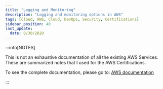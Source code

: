 ```yaml
---
title: "Logging and Monitoring"
description: "Logging and monitoring options in AWS"
tags: [Cloud, AWS, Cloud, DevOps, Security, Certifications]
sidebar_position: 40
last_update:
  date: 8/30/2020
---
```



:::info[NOTES]

This is not an exhaustive documentation of all the existing AWS Services. These are summarized notes that I used for the AWS Certifications.

To see the complete documentation, please go to: [AWS documentation](https://docs.aws.amazon.com/)

:::

<!-- 

## Logging options in AWS 

- **AWS CloudTrail** - user activity and API calls 
- **AWS Config** - Records configuration 
- **AWS VPC Flow Logs** - Network traffic in VPCs 
- **AWS CloudWatch** - Application logging and metrics

----------------------------------------------

## Amazon CloudWatch 

CloudWatch provides centralized logging and metrics for resources and applications.

- enables actions triggered by events
- stored permanently without using AWS S3, but can be exported
- CloudWatch agent can be installed and used for your application logging
- IAM policies can be used to restrict user actions in CloudWatch

### Main components

- **CloudWatch**
    Dashboards, alarms, emtrics (both pre-defined and custom), and Notifications

- **CloudWatch Logs**
    Logs from certain AWS services and your own applications 

- **CloudWatch Events**
    Trigger actions based on rules created from system event data like API calls, AWS resources state, and Scheduled

- **CloudWatch Insights**
    Insight can be leveraged to search and analyze log data

### Getting started with CloudWatch

- Install CloudWatch agent in EC2
- Create a Log group in CloudWatch logs 
- Configure the CloudWatch agent to send logs into that log group

### CloudWatch Dashboards

We can build and customize a CloudWatch dashboard page using different visual widgets displaying metrics and alarms relating to your resources to form a unified view. This can be done through any of the methods below:

- AWS Management console
- AWS CLI 
- PutDashboard API

These dashboards can then be viewed from within the AWS Management Console. The resources within your customized dashboard can be from multiple different regions making this a very useful feature. In addition:

- quickly and easily design and configure different dashboards 
- creates view for performance metrics and alarms from resources relating to a project
- create a different dashboard for a specific region or application deployment.  

Once you have built your Dashboards, you can easily share them with other users, even those who may not have access to your AWS account.  This allows you to share the findings gathered by CloudWatch with those who may find the results interesting and beneficial to their day-to-day operational role, but don’t necessarily require the need to access your AWS account.

#### Dashboards and Widgets

There are two ways that you can create a dashboard.:

- Create visually through the editor 
- Create dashboards programmatically (can be used inside CloudFormation templates)

Both methods allow you to pick from many different media types called **widgets**. There are currently 8 flavors of these widgets and they are as follows:

![](/img/docs/creatingCloudwatchdashboards.png)

**Line charts** - A line chart is a type of chart which displays information as a series of data points connected by straight line segments. It is a basic type of chart common in many fields.

**Stacked area chart** -This type of chart compares the totals of many different subjects within the same graph

**Number Widget** - Allow you to instantly see the value for a certain metric that you're particularly interested in - this could be as simple as displaying the current number of online instances.

**Bar Charts** - Compares values of multiple types of data within the same graph.

**Pie charts** - Proportional data in direct relationship to other information fitted within a circle.

**Text widget** - Free text with markdown formatting allowing you to add useful information to your dashboards as you see fit

**Log tables** -  Explore results from log insights. Logs Insights enables you to interactively search and analyze your log data in Amazon CloudWatch

**Alarm statuses** - In case you have an alarm set up that you'd like to know immediately if something is going wrong right on this dashboard

#### Dashboard Features 

One extremely cool feature of CloudWatch dashboards is they allow you to perform math on the metrics you want to display. So if you wanted to see how a graphed metric looked when applying normalization techniques or filters to your data you have the power to do so. 

Additionally when working with dashboards are also allowed to aggregate data across multiple sources, like an auto scaling group for example, so if you were interested in seeing how the CPU load was handling overtime across your entire fleet you could create a dashboard that would display that. 

**Create visually**

It is fairly painless to create dashboards with the visual dashboard creation tools provided by AWS within the CloudWatch console. Creating dashboards in the editor is as simple as drag and dropping and adding new widgets onto a blank canvas. The editor allows you to pick any of the previously mentioned different types of media widgets and place them where you please. Pieces are rearrangeable and can be placed with as much finite controls as you desire. all widgets have a stretchable window view that you can position into specific sizes.

**Create programmatically**

Dashboards can also be written as code giving you programmatic access to all the same information and tools. This means you can also put these code snippets inside cloud formation templates for easy dashboard creation on new accounts or projects. Creating these codified dashboards however is not as easy as it may sound at first. There is a lot of work that goes into testing and making sure your creation functions well.

Your dashboard code is written as a string in JSON formatting and can include anywhere between 0 to 100 separate widget objects. You have to specifically note down the x,y location of your widgets as well as the width and height of each element. That can be a little tedious to set up for the first time, but if you already have a functional blueprint, you can modify that fairly easily.

#### Annotations 

When you're building your charts and after you have them completed you have the ability to add annotations to your graphs. This is helpful for displaying when a certain event has taken place in the past which could help give other members of your team insight and exposure to certain peaks and valleys in your information. Just like writing good code requires comments it's especially important to make sure your graphs and charts also have that advantage.

![](/img/docs/cwdashboardsannotations.png) 

You can have both horizontal and vertical annotations in your graphs - each having their own purpose. For example, horizontal annotations can denote reasonable top and bottom bounds for a service’s CPU load while vertical annotations are great for noting when a specific event happened in the past.

#### Linking Dashboards 

You also have the ability to link to other dashboards within your own systems or even across accounts. These dashboards don't have to be in the same region either. This is a very powerful tool that helps to centralize operations teams, DevOps, and other service owners who all need to have visibility into the status of your applications.

In order to allow cross-account and cross-region access, you need to enable it within the CloudWatch settings for your account as well as each of the accounts you wish to connect to. You can then link your accounts together, to share CloudWatch data between. These settings can also be activated within the AWS SDK and CLI.

Few options on sharing:

- Share a single dashboard and designate specific email addresses and passwords of the people who can view the dashboard.

- Share a single dashboard publicly, so that anyone who has the link can view the dashboard.

- Share all the CloudWatch dashboards in your account and specify a third-party single sign-on (SSO) provider for dashboard access. All users who are members of this SSO provider's list can access the dashboards in the account. To enable this, you integrate the SSO provider with Amazon Cognito.

#### Limits 

CloudWatch Dashboards allow you to have up to three dashboards - each containing up to 50 metrics at no charge. This is more than enough for anyone just practicing or having a few applications they want to monitor. For any more than that however, you will be charged $3 per month per new dashboard you wish to create. 

For an enterprise company, that is not too much to spend. However If you are a solo developer or a small shop just starting off - those little 3 dollar charges can add up.. So make sure you use your resources appropriately when building dashboards for your services.

#### Best Practices  

- **Use larger graphs for the most important display metrics** - It's important to keep in mind that humans are visual creatures. If you want them to pay attention to something, make it big and obvious.

- **Layout your dashboards and graph for the average minimum display resolution of your users** - this can help make sure that all relevant data is on screen at one time. This prevents users from missing key information that might be off-screen, which in the case of time-sensitive issues or events could be catastrophic. Most screens these days are able to handle 1920 by 1080 fairly well, however if you know your support staff all look at things on their phones, maybe you can design your dashboards around that instead.

- **Display time zones within your graphs for time-based data and if multiple operators are expected to be using the same dashboard simultaneously keep the time zone in UTC** - This allows people to know at a glance, when an event took place. Its also important during an emergency that all users are working on the same premise in regards to the time the event happened, having to calculate differences in time zones can be frustrating when your customers' satisfaction and your business is on the line.

- **Default your time interval and datapoint period to whatever is the most common use case**.

- **Avoid plotting too many datapoints within your graphs** - Having too much data can slow the dashboard loading time and might reduce the visibility of anomalies.

- **Annotate your graphs with the relevant alarm thresholds for your services** - this allows your users to understand at a glance if one of your services is about to go over its SLA times or when something terrible is about to happen. Having alarms is great, but never triggering them because you knew something was wrong ahead of time is way better.

- **Don’t assume your users will know what each metric means** - be aggressive with tagging and having descriptions right in the dashboard using text widgets.

### CloudWatch Metrics 

Metrics are a key component and fundamental to the success of Amazon CloudWatch, they enable you to monitor a specific element of an application or resource over a period of time while tracking these data points. Example of metrics include:

- number of DiskReads or DiskWrites on an EC2 instance
- NumberOfObjects, which tracks the number of objects in a specified S3 bucket.

By default when working with Amazon CloudWatch, everyone has access to a free set of Metrics, and for EC2, these are collated over a time period of 5 minutes.  However, for a small fee, you can enable **detailed monitoring** which will allow you to gain a deeper insight by collating data across the metrics **every minute**.  

In addition to detailed monitoring, you can also create your own custom metrics for your applications, using any time-series data points that you need, but be aware that when you create a metric **they are regional**, meaning that any metrics created in 1 region will not be available in another.

### Anomaly Detection

CloudWatch metrics also allow you to enable a feature known as anomaly detection.  This allows CloudWatch to implement machine learning algorithms against your metric data to help detect any activity that sits outside of the normal baseline parameters that are generally expected.  Advance warning of this can help you detect an issue long before it becomes a production problem.

### CloudWatch Alarms

Amazon CloudWatch Alarms tightly integrate with Metrics and they allow you to implement automatic actions based on specific thresholds that you can configure relating to each metric. Examples include:

- set an alarm to activate an auto scaling operation
- provisioning another instance if your CPUUtilization peaked at 75% for more than 5 minutes
- send a message to an SNS Topic when the same instance drops back below the 75% threshold


#### Alarm States 

There are 3 different states for any alarm associated with a metric:

- **OK** – The metric is within the defined configured threshold

- **ALARM** – The metric has exceeded the thresholds set

- **INSUFFICIENT_DATA** – The alarm has just started, the metric is not available, or not enough data is available for the metric to determine the alarm state.

#### Integration 

CloudWatch alarms are also easily integrated with your dashboards as well, allowing you to quickly and easily visualize the status of each alarm.  When an alarm is triggered into a state of ALARM, it will turn red on your dashboard, giving a very obvious indication.

### CloudWatch EventBridge

CloudWatch EventBridge is a feature that has evolved from an existing feature called Amazon Events. CloudWatch EventBridge provides a means of connecting your own applications to a variety of different targets, typically AWS services, to allow you to implement a level of **real-time monitoring**, allowing you to respond to events that occur in your application as they happen.   

But what is an **event**? Basically, an event is anything that causes a change to your environment or application.

Benefits of using CloudWatch EventBridge:

- implement a level of event-driven architecture in a real-time decoupled environment.  
- establishes a connection between applications and specified targets to allow a data stream of events to be sent. 



#### Rules

A rule acts as a filter for incoming streams of event traffic and then routes these events to the appropriate target defined within the rule.  The rule itself can route traffic to multiple targets, however the target must be in the same region. 

#### Targets

Targets are where the events are sent by the rules. All events received by the target are done in a JSON format. Here are a few targets that can be used as a destination for events:

- Lambda functinos 
- Amazon EC2 instances 
- Streams in Amazon Kinesis Data Streams 
- Delivery Streams in Amazon Kinesis Data Firehose
- Log groups in Amazon CloudWatch Logs 
- Amazon ECS KodeKloud_Tasks 
- System Manager Run Command
- System Manager Automation 

For the latest list of targets, please see the relevant documentation here: 
https://docs.aws.amazon.com/eventbridge/latest/userguide/eventbridge-targets.html


#### Event Buses

An Event Bus is the component that actually receives the Event from your applications and your rules are associated with a specific event bus.  CloudWatch EventBridge uses a default Event bus that is used to receive events from AWS services, however, you are able to create your own Event Bus to capture events from your own applications. 

### CloudWatch Logs

CloudWatch Logs gives you a centralized location to house all of your logs from different AWS services that provide logs as an output, such as CloudTrail, EC2, VPC Flow logs, etc, in addition to your own applications.

When log data is fed into Cloudwatch Logs, you can utilize CloudWatch Log Insights to monitor the logstream in real time and configure filters to search for specific entries and actions that you need to be alerted on or respond to. This allows CloudWatch Logs to act as a central repository for real-time monitoring of log data. 

**Unified CloudWatch Agent**

This be installed to collect logs and additional metric data from EC2 instances as well from on-premise services running either a Linux or Windows operating system. This metric data is in addition to the default EC2 metrics that CloudWatch automatically configures for you.

### CloudWatch Insights

CloudWatch Insights provide the ability to get more information from the data that CloudWatch is collecting. There are currently three different types of insights within CloudWatch:

- Log Insights
- Container Insights
- Lambda Insights.

#### Log Insights

This is a feature that can analyze your logs that are captured by CloudWatch Logs at scale in seconds using interactive queries delivering visualizations that can be represented as:

- bar
- line
- pie
- stacked area charts

The versatility of this feature allows you to work with any log file formats that AWS services or your applications might be using.

Using a flexible approach, you can use Log insights to filter your log data to retrieve specific data allowing you to gather insights that you are interested in. Also using the visual capabilities of the feature, it can display them in a visual way.

#### Container Insights 

Much like Log insights, Container Insights allow you to collate and group different metric data from different container services and applications within AWS, for example, the Amazon Elastic Kubernetes Service, (EKS) and the Elastic Container Service (ECS).  

- capture and monitor diagnostic data giving y
- these insight data can be analyzed at the cluster, node, pod, and task level 

#### Lambda Insights 

This feature provides you the opportunity to gain a deeper understanding of your applications using AWS Lambda.  It gathers and aggregates system and diagnostic metrics related to AWS Lambda to help you monitor and troubleshoot your serverless applications.

To enable Lambda Insights, you need to enable the feature per Lambda function that you create within Monitoring Tools section of your function:

![](/img/docs/lambdainsights.png)

This ensures that a CloudWatch extension is enabled for your function allowing it to collate system-level metrics which are recorded every time the function is invoked.


----------------------------------------------

## AWS CloudTrail 

CloudTrail automatically records user activity and deliver those logs for you. 

- Enable auditing, incident investigation, intrusion detection, and compliance
- almost all AWS services are supported, except AWS Sumerian
- can be enabled for the entire account 
- aggregation is possible across regions and accounts 
- usual S3 functionalities are possible
    - Notifications
    - Server Side Encryption (SSE) 
    - Bucket Policies 
    - Lifecycle 

### Who did what and when

- records metadata around API calls 
- identifying the caller (user and source IP)
- date and time of events
- request/response data 

### Log File Integrity

We can verify that log files have remain unchanged since CloudTrail delivered them to the S3 bucket. 

- log file validation can be configured during the Trail creation. 
- a hash value is created for each log file
- log files can be shipped with a digest file 
- digest files contain details of all logs delivered within the last hour
- digest files can be used to validate the integrity of log file 
- digest fiels are stored in the same bucket as log files 
- these digests are signed by private key of a public and private keypair

Note that verification of the log file integrity can only be achieved via programmatic access and not through the console. This can be done through AWS CLI:

```bash
aws cloudtrail validate-logs --trail-arn <trailARN> --START-TIME <start-time> 
```

We can also add additional parameters:

```bash
aws cloudtrail validate-logs --trail-arn <trailARN> --START-TIME <start-time> \
--end-time <end-time> \
--s3-bucket <bucket-name> \
--s3-prefix <prefix> \
--verbose 
```

Digest file folder structure in the S3 bucket:

```bash
S3-bucket-name/AWSLogs/accounID/CloudTrail-Digest/Region/digest-end-year/digest-end-month/digest-end-date/ 
```

### CloudTrail Process Flow 

1. Create a Trail.
2. Specify an S3 bucket for log storage.
3. Optional - Encrypt log files with KMS.
4. Optional - Notifications of new log files via SNS. 
5. Optional - Enable log file validation.
6. Once trail is created, we can add configuration change.
7. Optional - Deliver CloudTrail logs to CloudWatch for monitoring.
8. Optional - Configure Event Selector for Management/Data
9. Optional - Add any required tags.
10. Configuration is complete. 

Once data is captured, we can find particular events quickly through the use of **API Activity Filters.**

### Lifecycle of an API call in CloudTrail 

1. IAM user or service calls an API.
2. CloudTrails checks if the API call matches any configured trail.
3. If a match is found, API call is recorded as an event on the log file.
4. Event on log file can be delivered to an S3 bucket or CloudWatch Logs.
5. In the 3 bucket, log files are sotred and encrypted by default by SS3 unless KMS is configured.
6. If lifecycle rules are configured, log files may be stored on a different storage class or AWS Glacier.

### CloudTrail Permissions 

Currently there are two AWS Managed policies for CloudTrail:

- AWS CloudTrailFullAccess 
- AWSCloudTrailReadOnlyAccess

Custom permissions can be created by creating a new IAM policy and applying some of the permissions instead fo providing full access to CloudTrail.

KMS adds another layer of ecnryption to Log files, in addition to the default encryption that uses SS3-S3 encryption. If the logs in the S3 bucket have been encrypted using KMS, specific permissions are needed to decrypt the logs: 

- Decrypt permissions must be given to the CMK policy 
- S3 read permissions 

Note that the KMS key and bucket needs to be in the same region.

### CloudTrail Logs 

- Logs all API Calls as "event" 
- Logs can be delivered to an S3 bucket 
- Requests can be initiated from:
    - Software Development Kits (SDKs)
    - AWS CLI 
    - AWS Management Console 
    - Another AWS service
- New log files are created every 5 mins
- Log files can be stored for as long as required
- Log files can also be delivered to CloudWatch Logs for metric monitoring and alerting via SNS

### CloudTrail Trails 

Without a Trail, AWS CloudTrail is unable to capture API calls.

- trails hold the config information for capturing API calls
- can be created through the AWS Management console

### CloudTrail Log Files 

Log Files are written in JSON format and new log files are created every 5 mins.

- everytime a new event is captured, it is recorded to the log file
- a new event is written for each API call 
- logs are delivered approximately after API was initiated
- log files are held in CloudTrail for processing and then delivered to the S3 bucket

Log file naming convention:

```bash
AccountID_CloudTrail_RegionName_YYYYMMDDTHHmmZ_UniqueString.FilenameFormat 
```

- Note that the "THHmmZ" is the time and the "Z" means the time is in UTC.
- the "UniqueString" is a random 16-digit alphanumeric character as identifier 
- default format is json.gz 

As for the S3 bucket where the log files are stored, it also follows an S3 Bucket structure:

```bash
BucketName/prefix/AWSLogs/AccountID/CloudTrail/RegionName/YYYY/MM/DD 
```

### Log Aggregation to a Single Account 

Logs from multiple accounts can be aggregated to a single S3 bucket in one of the accounts. 

1. Configure a new Trail in your primary AWS account.
2. Apply permissions to S3 bucket allowing cross-account access.
3. Edit the resource attribute of bucket policy and add the accounts that need access to the bucket.

    ```bash
    "Resource": {
        "arn:aws:s3:::bucket-name/[optional]logFilePrefix/AWSLogs/111111111111",
        "arn:aws:s3:::bucket-name/[optional]logFilePrefix/AWSLogs/222222222222",
        "arn:aws:s3:::bucket-name/[optional]logFilePrefix/AWSLogs/333333333333"
    }
    ```

4. Create a new trail in the secondary AWS account and use a bucket from a different account.

5. Once trail is created, logs will now be delivered to the same S3 bucket in your primary account.


### Accessing Cross-Account Log Files  

For users/administrators in the secondary accounts to access the log files that are aggregated to the S3 bucket in the primary account, we need to configure a few elements in IAM:

1. In the primary account. create IAM roles for each of the AWS account.
2. Assign access policy to each Role that allows only a specific Account access.
3. Users in the requesting account will need to assume one of these Roles for their corresponding AWS account log files.

### Monitoring 

Common monitoring use-cases:

- starting, stopping, rebooting, and terminating EC2 instances 
- changes to security policies within IAM and S3 
- failed login attempts to the Management Console 
- API calls that result in failed authorization 

CloudTrail + CloudWatch Process:

1. Log file sent to S3 and CloudWatch log group (if configured)
2. CloudTrail assumes Role with permission to run two CloudWatch APIs:
    
    - CreateLogStream 
    - PutLogEvents 

Default IAM role created by cloudtrail:

```bash
CloudTrail_CloudWatchLogs_Rule 
```

CloudWatch Configuration:

- CloudWatch Log Events have a size limitation of 256KB
- Metric Filters can be added to allow search of the logs 
- Each metric filter requires customizable Filter pattern
- Filter patters determines what data is monitored by CloudWatch 


### Similarities with other AWS services

- CloudTrail, Config, and VPC flow logs are AWS managed services
- all can be delivered to an S3 bucket 
- their differences:
    - **AWS CloudTrail** - User activity and API calls 
    - **AWS Config** - Configuration of your environment 
    - **AWS VPC Flow Logs** - Network traffic in VPCs 

![](/img/docs/loggingmonitoringcloudtrail.png)

----------------------------------------------

## AWS Config

Common resource management questions:

- What resources do we have?
- Which devices are performing functions?
- Do we have resources that are no longer needed and can we switch them off? 
- What are the status of the current configurations?
- Are there any security vulnerabilities? 
- How are the resources linked within the environment?
- Do we have a history of the changes in the resources? 
- Is the infrastructure compliant with specific governance controls? 
- Do we have accurate auditing information?

AWS Config is designed to record and capture resource changes within your environment, allowing you to perform a number of actions against the data that helps to find answers to the questions that we highlighted previously. Main features include:

- Capture resource changes 
- Act as a resource inventory 
- Store configuration history 
- Provide a snapshot in time of configurations 
- Notifications about changes
- Provide AWS ClousTrail integration 
- Rules to check compliancy 
- Perform security analysis 
- Identify relationship between resources

**AWS Config is region-specific**, which means that if you have resources in multiple regions, you will have to configure AWS Config for each region you want to record resource changes for. When doing so, you are able to specify different options for each region.

For services that are not region-specific such as IAM, there is also an option to record global-scoped resources.

### Use Cases 

**Security Compliance**. AWS Config can be a great tool, when enforcing strict compliance against specific security controls.

- Be notified of noncompliant resources to protect internal and external customer data. 
- Services are continually monitor and checked to remain compliant throughout its life cycle.

**Discovery of Resources**. When you first activate AWS Config, or run the configuration recorder, AWS Config will discover all supported resources types, allowing you to view them from within the AWS Config dashboard. 

- A configuration item will be recorded for each
- Resources could also be found in the configuration history file on S3
- Allows you to perform some essential housekeeping within your network and VPC

**Audit Compliance**. As well as using AWS Config for being compliant for internal security standards, there are also many external audit and governance controls, where the service can also enforce specific controls on resources to maintain compliance. 

- Health Insurance Portability and Accountability Act, known as HiPAA 
- Payment Card Industry Data Security Standard, known as PCI DSS. 

These programs require strict controls in many different areas. Being able to set custom and manage configurals in place help adhere to these external governance controls. In addition to this, you could show the auditors all of your configuration history files, which will allow them to go back to any point in time to check the configuration of any of your supported resources.

**Resource Change Management.** When planning changes within your infrastructure, it's often required that you have an understanding of what affect the change will have on other resources. 
- Resource relationshipd is not always known
- We are able to use the dashboard to list all related resources of a particular resource, 
- Allows us to plan our changes more effectively
- Prevent outages and configurational mistakes being made by having an overall better visual awareness of the environment.

**Troubleshooting and Problem Management.** AWS Config is a great tool to help you troubleshoot issues, that may arise within your environment. 

- See a timeline of events allowing you to go back to any point in time 
- Understand what changes happened on your supported resources. 
- See the changes made to the resource and make any amendments to resolve the issue
- Through AWS CloudTrail, we can see who or what triggered the change, via which API call

### Key Components
The following identifies the main components to the AWS Config service:

- AWS resources
- Configuration Items
- Configuration Streams
- Configuration History
- Configuration Snapshots
- Configuration Recorder
- Config Rules
- Resource Relationships
- SNS Topics
- S3 Bucket 
- AWS Config Permissions

#### AWS resources

These are objects that can be created, updated, and deleted from within the Management console or programmatically through the AWS CLI or SDKs.

#### Configuration Items

A configuration item or CI is comprised of a JSON file that holds the configuration information, relationship information, and other metadata as a point-in-time snapshot view of a supported resource. 

- All the information that AWS Config can record for a resource is captured within the CI.
- Created every time a supported resource has a change made to its configuration in any way.
- Record CIs for directly related resources to ensure change doesn't affect those resources too.
- CI is then sent to configuration stream

<p align=center>
![](/img/docs/aws-config-config-item.png)
</p>

Sections of a Configuration Item:

- Metadata - Version ID, Configuration ID, Time of capture, MD5 hash
- Attributes - Unique Resource ID, Key-value tags, Resource type, ARN
- Relationships - relationship of the recorded resource to the other resources
- Current Configuration - information for the resource
- Related Events - related AWS CloudTrail event ID


#### Configuration Streams

When new CIs are created, they are sent to a Configuration Stream which is in a form of an SNS topic. This stream is used on events like:

- When configuraiton history files are delivered
- When configuration snapshots are started
- When state of compliance changes for a resource  
- When evaluations for rules are started  
- When AWS Config fails to dleiver notifications

The SNS topic can have different notification endpoints;

- Email notification
- SQS 


#### Configuration History

The configuration history uses configuration items to collate and produce a history of changes to a particular resource. This allows you to see the complete set of changes made to a resource over a set period of time.

The information can be accessed  AWS CLI using the following command:

```bash
aws configservice get-resource-config-history 
```

This could also be accessed via the AWS Management Console. A configuration history file for each resource type is sent to a S3 bucket that is selected during the set up of AWS Config. 
- Typically delivered every six hours
- Contains all CI changes for all resources of a particular type.  
 
#### Configuration Snapshots 

The configuration snapshot takes a point-in-time snapshot of all supported resources configured for that region. It will then generate CIs for each resource in your AWS account for a specific region, and this configuration snapshot can then be sent to an S3 bucket. Alternatively, this information can be viewed via the AWS Management Console.


#### Configuration Recorder

This can be seen as the engine of the service as it is responsible for recording all of the changes to the supported resources and generating the configuration items. 

- Automatically enabled by default and started when you first configure AWS Config. 
- Can be stopped and then restarted again at a later point. 
- When stopped, AWS Config will no longer track and record changes to your supported resources.


#### Config Rules

AWS config rules enforce specific compliance checks and controls across your resources, and allows you to adopt an ideal deployment specification for each of your resource types. 

- Each rule is a lambda function that evaluates resources and carries out some simple logic to determine the compliance result with the rule. 
- Each time a change is made to one of your supported resources, AWS Config will check the compliance against any config rules that you have in place. 
- If there was a violation against these rules, then AWS Config will send a message to the configuration stream via SNS and the resource will be marked as non-compliant. 

It's important to note that marking a resource as non-compliant does not mean the resource will be taken out of service or it will stop working. It will continue to operate exactly as it is with its new configuration.

AWS Config simply alerts you that there is a violation, and it's up to you to take the appropriate action. 

- Rules can be custom defined, or selected from a predefined list of AWS managed rules 
- Custom-defined rules allows you to adopt internal best practices
- Predefined rules can also be modified to make subtle parameter changes as needed
- 50 config rules per region, but can raise a request to AWS to increase limit 

Examples of predefined rules that AWS have created:

- **Rds-storage-encrypted**
This checks whether storage encryption is activated by your RDS database instances. 

- **Encrypted-volumes**
This checks to see if any EBS volumes that have an attached state are encrypted. Optionally you can specify the ID of a KMS key to use to encrypt the volume. 

- **Root-account-mfa-enabled**
This checks whether your root account of your AWS account requires multifactor authentication for console sign in. 

- **IAM-user-no-policy-check**
This checks that none of your IAM users have policies attached. Best practice dictates that permissions should be provided via roles or groups.

When creating or modifying rules:

- Identify the compliance and standards that we need to adhere to 
- Define requirements from all parties 
- Create/modify the rules

#### Resource Relationships

AWS Config identifies relationships with other resources from a specific resource. As an example, it might be the EC2 instance that the volume is attached to. 

- Builds a logical mapping of resources and how they connect. 
- Allows you to see linked resources to view their configuration history and CI data. 
- Useful if you're trying to troubleshoot an issue and pinpoint where the source

#### SNS Topics

An SNS topic is used as a configuration stream for notifications of various events triggered by AWS Config. You can have various endpoints associated to the SNS stream. Best practice indicates that you should use SQS and then programmatically analyze the results via SQS. 


<p align=center>
![](/img/docs/aws-config-sns-topic.png)
</p>


#### S3 Bucket 

The S3 bucket that was selected at the time of configuration is used to store all the configuration history files that are generated for each resource type, which happens every six hours. Also, any configuration snapshots that are taken are also stored within the same S3 bucket. 

The configuration details used for both SNS and S3 are classed as the AWS Config delivery channel by which data can be sent to other services.

#### AWS Config Permissions

When setting up AWS Config, you're required to select an IAM role. This role is required to allow AWS Config to obtain the correct permissions to carry out and perform a number of functions. 

For example, AWS Config will need read-only access to all the supported resources within your account so it can retrieve data for the configuration items. Also, we now know that AWS Config uses SNS and S3 both for streams and storage of the configuration history files and snapshots. So AWS Config requires the relevant permission to allow it to send data to these services.

---------------------------------------------

## AWS Inspector

It is an automated security assessment service that can help you improve the security and compliance of applications deployed in AWS.

- automatically discovers vulnerabilities and deviations from best practices
- assessment templates can be created based on rule packages
- these rules tell Inspector what it needs to test your resources against
- assessement report can be downloaded in either HTML or PDF format

Assessments are based on best practices and known security weaknesses covering:

- Common vulnerabilities and Exposures (CVEs)
- Center for Internet Security (CIS) Benchmarks 
- Security Best Practices 
- Runtime Behavior Analysis 

### Agent Based

Amazon Inspector requires software agents to be installed on any EC2 instance that you want to assess. This makes it an easy service to be configured and added at any point to existing resources already running within your AWS infrastructure. This helps Amazon Inspector to become a seamless integration with any of your existing security processes and procedures as another level of security.

### Types of assessments

- Network assessments - check for ports reachable from outside the VPC
- Host assessments - check for vulnerabilities in software (CVE)
- Security best practices for configuration

### Assessment report sample

![](/img/docs/awsinspectorsamplereport.png)

### How to get started

- Install the AWS Inspector agent in your EC2 instances
- Create an assessment target using tags (which to inspect?)
- Create an assessment template (What rules to run?)
- Execute the assessment run 
- Review all findings

### Key Components 

Amazon Inspector has the following components and elements: 

- Amazon Inspector Role
- Assessment Targets
- AWS Agents
- Assessment Templates
- Rule Packages
- Assessment Runs
- Telemetry
- Assessment Reports
- Findings

#### Amazon Inspector Role

When you first start using Amazon Inspector, you are required to create or select a role to allow Amazon Inspector to have read-only access to all of your EC2 instances. Without this role, the service would not have the relevant permissions to be able to gather the telemetry data of the instance during any assessment runs.

If you allow Amazon Inspector to create a role, then it will have a policy attached as detailed below:

```json 
{
    "Version": "2012-10-17",
    "Statement": [
        {
            "Effect": "Allow",
            "Action": [
                "ec2:DescribeInstances"
            ],
            "Resource": [
                "*"
            ]
        }
    ]
} 
```

This allows the role to have read-only access to all EC2 instances within your AWS account. For more information on IAM and IAM roles, please see our existing course here. Assessment Targets.

#### Assessment Targets

An Assessment Target is a grouping of AWS EC2 instances that you want to run an assessment against. This grouping of EC2 instances are managed and defined by the tags that are associated to your EC2 instance. **Tagging** is simply a way of adding metadata to your instances to help with management and organization, consisting of a key value pair.

When creating an assessment target, you are asked to select which keys from your tags that you would like to include within your Assessment Target. You can also refine your selection even further by providing the values for each of those keys, too. 

The EC2 instances are not required to contain both keys to be included within this Assessment Target. Only a match of one key is necessary. AWS Agents.

#### AWS Agents

AWS Agents are software agents that must be installed on EC2 instances that you with to monitor and run the assessments on. Without this agent, Amazon Inspector would not be able to perform the analysis that it needs to. 

Once installed, the agent will be able to track and monitor data across the network file system, and any process activity of the instance. This data is then recorded as telemetry data, and is fed back to the Amazon Inspector service via the public endpoint of the service over a  TLS-protected channel (Transport Layer Security).

A regular heartbeat is sent from the agent to Inspector, which the Inspector service will respond to with instructions, such as to perform an assessment at a particular time. 

As the Agent is software-based, it is necessary from time to time to update the agent with the latest version. These new updates are managed and automatically installed by AWS, and so you don't need to worry about the latest Agent software version.

#### Assessment Templates

An assessment template defines a specific configuration as to how an assessment is run on your EC2 instances. These configurable items within the template include the following.

- Rules packages to be used during the assessment
- Duration of the assessment run, which can be:
    - 15 minutes
    - 1 hour (recommended)
    - 8 hours
    - 12 hours
    - 24 hours
- Specific SNS topics notifications
    - when assessment starts
    - when it finishes
    - when it changes state
    - when findings are reported.

- Attributes that can be assigned to findings generated by the assessment. 

Once your assessment template is created, you are not able to modify it again to make changes. You can, however, tag your assessment templates to help with the organization and management of your assessment runs. 

#### Rules Packages

When Amazon Inspector gathers telemetry during an assessment run, it will then compare this data against specific security rules to ascertain its compliance. And these rules are grouped together in what is known as a rules package. A rules package contains a number of individual rules that are each checked against the telemetry data back from the EC2 instance.

Each rule will also have an associated severity which will be one of the following:

- **High** - Highest severity level, should be looked at immediately and rectified

- **Medium** - Should be attended to in a timely manner

- **Low** - Need to be rectified, but the urgency is not as severe as medium or high.

- **Informational** - Describes a particular security configuration within your assessment target

The rule packages themselves are split across four different categories, these being: 

- Common Vulnerabilities and Exposures
- Center for Internet SecurityBenchmarks
- Security Best Practices
- Runtime Behavior Analysis

**Common Vulnerabilities and Exposures** 
The CVE is a publicly-known reference list of security threats that are well-documented. The rules used within this package will check the Assessment Target for exposure to any known security holes that would compromise the integrity, confidentiality, and availability of your EC2 instance.

Should any findings from an assessment be found against a CVE, it's recommended you visit this site and search for specific vulnerability ID to gather additional detailed information to help you resolve and mitigate the issue. To check which CVEs the rules within the rules package are performing an assessment against, you can visit the following link.

```bash
https://cve.mitre.org/ 
```

As new CVEs are found, they are added to this list by AWS, and the corresponding rules added to the rules package, preventing the need for you to stay up-to-date with the latest known security issues. 

**Center for Internet Security Benchmarks**
These benchmarks are continuously refined and used as global standards for best practices for protecting data and IT resources. AWS is a CIS Benchmarks member company, and Amazon Inspector's associated certifications can be found here:

```bash
https://www.cisecurity.org/partner/amazon-web-services/ 
```

The rules within this rule package help to assess security for the various operating systems. If any findings are made against this rules package, then similarly to the CVE list, you can visit the provided link to download the detailed description, explanation, and advice on how to mitigate the security issue found.

**Security Best Practices** 
This rules package looks for weaknesses in common security best practices. However, this only applies to Assessment Targets that are running the Linux operating system. At this stage, it's not possible to run this rules package on any target that has the marks of Windows OS. The following security checks are covered within this rules package.

- **Disable root login over SSH.** Checks if the SSH daemon is configured to allow login into your instances root. 
    
- **Support SSH version two only.** Checks if the instance is configured to run SSH protocol version one. 

- **Disable password authentication over SSH.** Checks if password authentication over SSH is configured.

- **Configure password maximum age.** Checks if a maximum age for a password has been configured on the instance. 

- **Configure password minimum length.** Checks if a minimum password length has been configured on the instance.

- **Configure password complexity.** Checks if the instance is using a password complexity mechanism for passwords.

- **Enable ASLR.** Checks if address space layout randomization is enabled.

- **Enable DEP.** Checks if data execution prevention is enabled on the instance.

- **Configuration permissions for systems directories**. Ensures that only the root user has right access to system directories. 


#### Assessment Run

As assessment run can happen once you have configured your Amazon Inspector role, installed the agents and configured your Assessment Target and Assessment Templates. Once these components are in place, you are then able to run the configured assessment on your assessment targets. This process is known as the **assessment run.**

<p align=center>
![](/img/docs/aws-config-assessment-run.png)
</p>

During this time, telemetry data will be sent back to Amazon Inspector and S3 to assess the data against the specified rules packages defined within the assessment template

- Multiple assessment runs can be run at the same time, but only if the assessment targets do not have any duplicated EC2 instances within them.

- It is possible to view the progress of the run in addition to stopping, starting, and deleting the run. 


#### Telemetry

Telemetry is a data that is collected from an instance, detailing its configuration, behavior and processes during an assessment run.

Once collected, the data is then sent back to Amazon Inspector in near-real-time over TLS where it is then stored and encrypted on S3 via an ephemeral KMS key. Amazon Inspector then accesses the S3 Bucket, decrypts the data in memory, and analyzes it against any rules packages used for that assessment to generate the findings.

After 30 days, this telemetry data is then deleted using a lifecycle policy attached to the dedicated Amazon Inspector S3 Bucket. 


#### Assessment Reports

On completion of an assessment run, it is possible to generate an assessment report which provides details on what was assessed, and the results of that assessment.

As this feature was only released at the end of April 2017, It's only possible to generate these reports for any assessment runs that were completed on or after the 25th of April, 2017. There are two different types of reports that you can generate: 

- Findings report - Contains only a subset of the full report.

    - summary of the assessment that took place
    - list of the EC2 instances that were within the assessment targets
    - rules packages that were used from within the assessment template
    - detailed report on any findings that occurred. 

- Full report - Contains all of the information from the findings report, in addition to a list of rules that were passed successfully for all the instances within the assessment target.

#### Findings

Findings are generated from the results of an assessment run. A finding is a potential security issue or risk against one of your EC2 instances within the assessment target. For each finding, an explanation of the issue is given, along with guidance on how to remediate the problem. 


### Service Limitations 

These are the service limitations per account. Note that you can raise a request to AWS to increase the limits .

- 500 Agents per assessments
- 50,000 Assessment Runs
- 500 Assessment Templates 
- 50 Assessment Targets 

----------------------------------------------

## Athena

Athena is a serverless interactive query service which makes it easy to search and analyze data in AWS S3 using SQL.

- integrated with AWS Glue (data catalog)
- pay per query and per TB of data scanned 
- built on top of PrestoDB
- can query data stored in AWS S3
    - CloudTrail Logs
    - Application Logs
    - Business data 
- supported data format
    - CSV
    - JSON
    - ORC
    - Avro
    - Parquet 
- Typical use cases:
    - enable data-driven decision making
    - generate reports
    - analuze data without operatino overheads (serverless)

**How to get started**

- Create an S3 bucket with data in a supported format
- Create an Athena database  
- Create an Athen external table pointing to the S3 bucket
- Search data in Athena using normal SQL (Select)


----------------------------------------------

## AWS GuardDuty 

It is an intelligent threat detection service that uses AI/Machine Learning to monitor one or more AWS accounts for malicious behavior.

- leverages third-party feeds from cybersecurity partners
- automate response and alerting using CloudWatch and Lamdba
- monitors different sources of data:
    - CloudTrail
    - DNS 
    - VPC Flow logs 

![](/img/docs/awsguarddutyloggingandmonitoring.png)    

**Use-cases**

- Reconnaissance
    - unusual API activity
    - unusual patterns of failed login requests

- Instance compromise
    - backdoor command and control (C&C) activity 
    - Outbound instance communication with known malicious IP

- Account compromise 
    - Attempts on disabling AWS CloudTrail logging
    - unusual instances/infrastructure launches 

**How to get started**    

- Easy activation via console
- If threat is detected, it will appear in GuardDuty dashboard and CloudWatch events 
- takes 7-14 days to set a baseline
- prices varies according to volume of data

----------------------------------------------

## AWS Trusted Advisor

This AWS service provides guidance on how to provision resources following AWS best practices.

- help to reduce cost, increase performance, and improve security 
- seven core checks and recommendations by default 
- full set of checks only for business and enterprise support plans

The type of AWS account support plan in place determines how many checks AWS Trusted Advisor will perform. All AWS accounts benefit from six Trusted Advisor checks, while accounts with Business or Enterprise support plans have access to over 50 Trusted Advisor checks. Business support plans start at $100 per month.

In the Trusted Advisor, we can see the recommendations in each of the four categories checked by Trusted Advisor.

![](/img/docs/awstrsutedadvisorconsoleview.png)

The six checks included without a support plan fall under the Performance and Security categories. Under each category, the number of checks that fall into each recommendation status category are shown. The recommendation statuses by color are:

- Red: Action recommended
- Yellow: Investigation recommended
- Gray : Excluded items

We can also see the recommended actions (if there are any): 

![](/img/docs/awstrustedadvisorrecommendedactions.png)

Trusted Advisor will automatically perform all of the checks without manual intervention. This feature is useful because we can trigger CloudWatch Events to send us emails when the status of a check changes. However, the intervals for each check vary greatly. 

We can easily get the latest check results in the AWS Management Console by clicking the refresh all button.

Similarly, if we want to export a report with all check results at once, the download all results button is available.

### Categories

- **Cost optimization** - Helps to identify ways in which you could optimize your resources to help you reduce costs by implementing features such as reserved capacity and removing unused capacity

- **Performance** - This reviews your resources to highlight any potential performance issues across your infrastructure, determining if you could take benefits from performance-enhancing capabilities such as provisioned throughput

- **Security** - This analyses your environment for any potential security weaknesses or vulnerabilities that could potentially lead to a breach.

- **Fault Tolerance** - This helps to suggest best practices to maintain service operations by increasing resiliency, should a fault or incident occur across your resources.

- **Service Limit** - This identifies and warns you when your resources reach 80% capacity of their service limit quota.  

Security Core checks:

- Security Groups - specific ports unrestricted 
- EBS Public Snapshots 
- RDS Public Snapshots 
- IAM use 
- MFA on root account

### Features

- **Trusted Advisor Notifications** - This tracks your resource check changes and cost-saving estimates over the course of a week and e-mail you a report
- **Exclude Items** - This allows you to select specific resources to be excluded from appearing in the console within a specific check.  
- **Action Links** - Action Links lead you on to remediate any issue identified
- **Access Management** - Using IAM you can grant different levels of access to Trusted Advisor:
    - Full Access
    - Read-only 
    - Restrict access to specific categories, checks, and actions
- **Refresh** - You can perform a manual refresh 5 minutes after the previous refresh against either individual checks or against all checks

For every check that Trusted Advisor provides, you will see:

- A description 
- Alert Criteria
- Recommended Action
- Additional Resources

![](/img/docs/awsloggingandmonitoringtrustedadvisor.png)    

### Security Groups - Specific Ports Unrestricted

The check looks for unrestricted access to ports on inbound traffic. Any unrestricted port is given a status according to the following rules:

- No action is recommended for web traffic ports 80 (HTTP) and 443 (HTTPS), and mail ports 25 (SMTP) and 465 (SMTPS). That is due to the nature of the web and email which are expected to be accessed from anywhere.

- Action is recommended for certain file transfer and database ports. It is highly possible these services contain sensitive information and should be secured.

- Investigation is recommended for all other ports. -->
